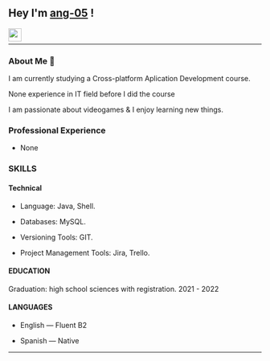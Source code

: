 ## Hey I'm [ang-05](https://github.com/ang-05) !

<a href="mailto:arogel8@alu.ucam.edu">
  <img align="left" width="26px" src="https://cdn.jsdelivr.net/npm/simple-icons@v3/icons/gmail.svg" />
</a>&nbsp; &nbsp; &nbsp; &nbsp;

<hr>

### About Me 🚀

<p>I am currently studying a Cross-platform Aplication Development course.</p>
<p> None experience in IT field before I did the course </p>

I am passionate about videogames & I enjoy learning new things. 

### Professional Experience

- None

### SKILLS

#### Technical

- Language: Java, Shell.

- Databases: MySQL.

- Versioning Tools: GIT.

- Project Management Tools: Jira, Trello.

#### EDUCATION
Graduation: high school sciences with registration. 2021 - 2022

#### LANGUAGES 

- English — Fluent B2

- Spanish — Native
  
<hr>


